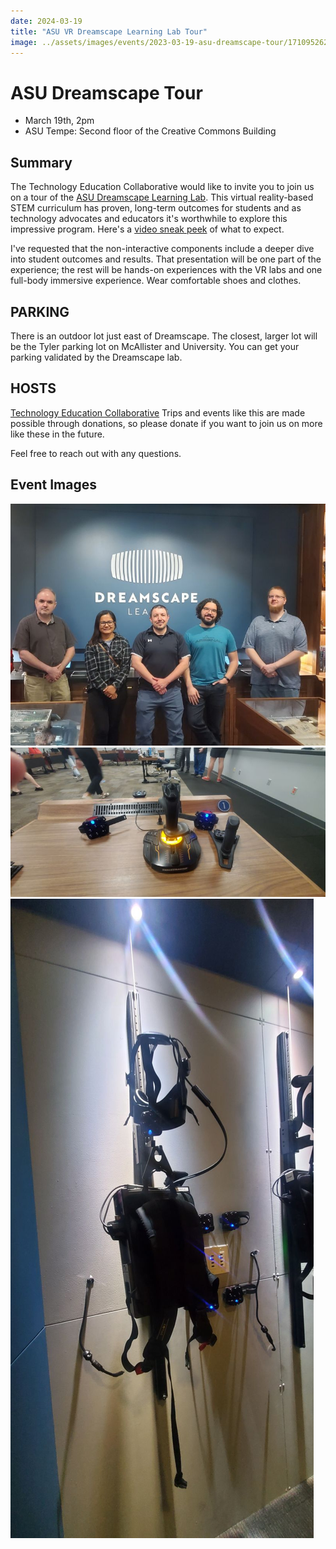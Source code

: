 ```yaml
---
date: 2024-03-19
title: "ASU VR Dreamscape Learning Lab Tour"
image: ../assets/images/events/2023-03-19-asu-dreamscape-tour/1710952622290.jpeg
---
```


# ASU Dreamscape Tour

- March 19th, 2pm
- ASU Tempe: Second floor of the Creative Commons Building

## Summary 

The Technology Education Collaborative would like to invite you to join us on a tour of the [ASU Dreamscape Learning Lab](https://dreamscapelearn.asu.edu/). This virtual reality-based STEM curriculum has proven, long-term outcomes for students and as technology advocates and educators it's worthwhile to explore this impressive program. Here's a [video sneak peek](https://www.youtube.com/watch?v=khfFGra-qOk) of what to expect.

I've requested that the non-interactive components include a deeper dive into student outcomes and results. That presentation will be one part of the experience; the rest will be hands-on experiences with the VR labs and one full-body immersive experience. Wear comfortable shoes and clothes.


## PARKING 
There is an outdoor lot just east of Dreamscape.  The closest, larger lot will be the Tyler parking lot on McAllister and University.  You can get your parking validated by the Dreamscape lab.

## HOSTS
[Technology Education Collaborative](http://techedcollab.org/) Trips and events like this are made possible through donations, so please donate if you want to join us on more like these in the future. 

Feel free to reach out with any questions.

## Event Images

![TEC members in a commermerative photo standing in front of the Dreamscape Learn sign](../assets/images/events/2023-03-19-asu-dreamscape-tour/1710952622290.jpeg) 
![The controllers and hand tracking desks used during the VR interactive session](../assets/images/events/2023-03-19-asu-dreamscape-tour/1710952625186.jpeg) 
![The Dramscape Learn VR Backpacks that pair with platforms to allow full motion VR immersion](../assets/images/events/2023-03-19-asu-dreamscape-tour/1710952626868.jpeg) 